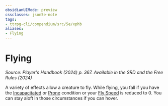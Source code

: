 ```yaml
---
obsidianUIMode: preview
cssclasses: json5e-note
tags:
- ttrpg-cli/compendium/src/5e/xphb
aliases:
- Flying
---
```

# Flying
*Source: Player's Handbook (2024) p. 367. Available in the <span title='Systems Reference Document (5.2)'>SRD</span> and the Free Rules (2024)* 

A variety of effects allow a creature to fly. While flying, you fall if you have the [Incapacitated](/3-Mechanics/CLI/conditions.md#Incapacitated) or [Prone](/3-Mechanics/CLI/conditions.md#Prone) condition or your [Fly Speed](/3-Mechanics/CLI/variant-rules/fly-speed-xphb.md) is reduced to 0. You can stay aloft in those circumstances if you can hover.